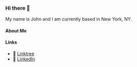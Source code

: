 ### Hi there 👋

<!--
**johndutchover/johndutchover** is a ✨ _special_ ✨ repository because its `README.md` (this file) appears on your GitHub profile.
-->

My name is John and I am currently based in New York, NY. 

#### About Me

#### Links

- 🚀 [Linktree](https://linktr.ee/johndutchover)
- 🤝 [LinkedIn](https://www.linkedin.com/in/johndutchover/)

<!--
- 🔭 Currently Working on: 
- 🌱 Learning: 
- 👯 Looking to Collaborate on: 
- 🤔 Looking for Help with: 
- 💬 Ask me about: 
- 📫 How to Reach Me: 
- 😄 Pronouns: 
- ⚡ Fun Fact: 

#### Skills and Technologies

[Here you can list or display icons representing the skills and technologies you are proficient in.]

#### Recent Projects

[Provide links or descriptions of recent projects you've worked on, if applicable.]

Feel free to connect with me or check out my [portfolio](#portfolio-link-here)!
-->
